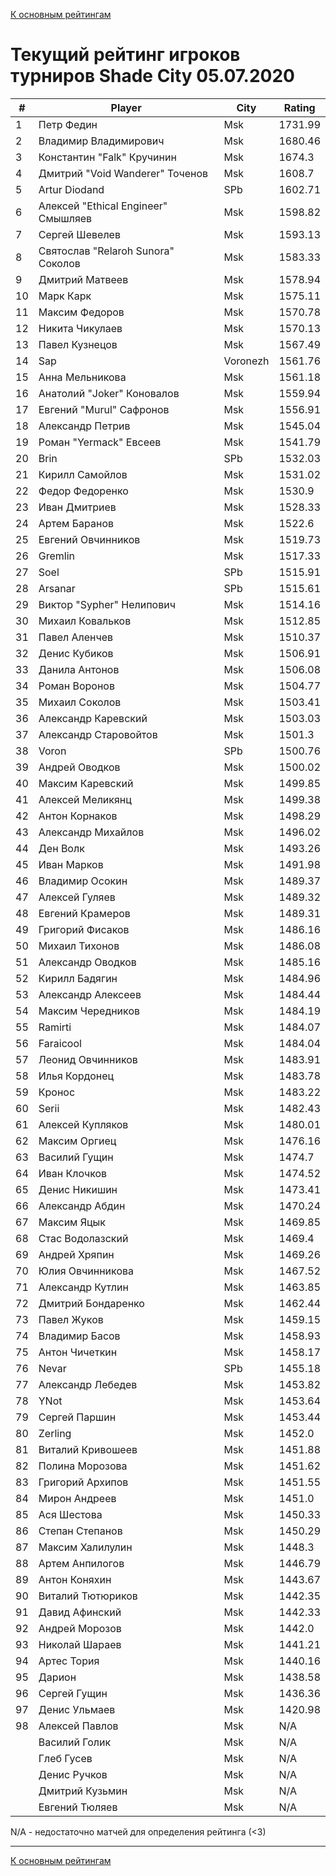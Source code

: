 [К основным рейтингам](https://pee-kay.github.io/russian-wu-rating)
# Текущий рейтинг игроков турниров Shade City 05.07.2020 #

| # |Player                             |City      |Rating  |
|---|-----------------------------------|----------|--------|
|  1|Петр Федин                         |Msk       |1731.99 |
|  2|Владимир Владимирович              |Msk       |1680.46 |
|  3|Константин "Falk" Кручинин         |Msk       |1674.3  |
|  4|Дмитрий "Void Wanderer" Точенов    |Msk       |1608.7  |
|  5|Artur Diodand                      |SPb       |1602.71 |
|  6|Алексей "Ethical Engineer" Смышляев|Msk       |1598.82 |
|  7|Сергей Шевелев                     |Msk       |1593.13 |
|  8|Святослав "Relaroh Sunora" Соколов |Msk       |1583.33 |
|  9|Дмитрий Матвеев                    |Msk       |1578.94 |
| 10|Марк Карк                          |Msk       |1575.11 |
| 11|Максим Федоров                     |Msk       |1570.78 |
| 12|Никита Чикулаев                    |Msk       |1570.13 |
| 13|Павел Кузнецов                     |Msk       |1567.49 |
| 14|Sap                                |Voronezh  |1561.76 |
| 15|Анна Мельникова                    |Msk       |1561.18 |
| 16|Анатолий "Joker" Коновалов         |Msk       |1559.94 |
| 17|Евгений "Murul" Сафронов           |Msk       |1556.91 |
| 18|Александр Петрив                   |Msk       |1545.04 |
| 19|Роман "Yermack" Евсеев             |Msk       |1541.79 |
| 20|Brin                               |SPb       |1532.03 |
| 21|Кирилл Самойлов                    |Msk       |1531.02 |
| 22|Федор Федоренко                    |Msk       |1530.9  |
| 23|Иван Дмитриев                      |Msk       |1528.33 |
| 24|Артем Баранов                      |Msk       |1522.6  |
| 25|Евгений Овчинников                 |Msk       |1519.73 |
| 26|Gremlin                            |Msk       |1517.33 |
| 27|Soel                               |SPb       |1515.91 |
| 28|Arsanar                            |SPb       |1515.61 |
| 29|Виктор "Sypher" Нелипович          |Msk       |1514.16 |
| 30|Михаил Ковальков                   |Msk       |1512.85 |
| 31|Павел Аленчев                      |Msk       |1510.37 |
| 32|Денис Кубиков                      |Msk       |1506.91 |
| 33|Данила Антонов                     |Msk       |1506.08 |
| 34|Роман Воронов                      |Msk       |1504.77 |
| 35|Михаил Соколов                     |Msk       |1503.41 |
| 36|Александр Каревский                |Msk       |1503.03 |
| 37|Александр Старовойтов              |Msk       |1501.3  |
| 38|Voron                              |SPb       |1500.76 |
| 39|Андрей Оводков                     |Msk       |1500.02 |
| 40|Максим Каревский                   |Msk       |1499.85 |
| 41|Алексей Меликянц                   |Msk       |1499.38 |
| 42|Антон Корнаков                     |Msk       |1498.29 |
| 43|Александр Михайлов                 |Msk       |1496.02 |
| 44|Ден Волк                           |Msk       |1493.26 |
| 45|Иван Марков                        |Msk       |1491.98 |
| 46|Владимир Осокин                    |Msk       |1489.37 |
| 47|Алексей Гуляев                     |Msk       |1489.32 |
| 48|Евгений Крамеров                   |Msk       |1489.31 |
| 49|Григорий Фисаков                   |Msk       |1486.16 |
| 50|Михаил Тихонов                     |Msk       |1486.08 |
| 51|Александр Оводков                  |Msk       |1485.16 |
| 52|Кирилл Бадягин                     |Msk       |1484.96 |
| 53|Александр Алексеев                 |Msk       |1484.44 |
| 54|Максим Чередников                  |Msk       |1484.19 |
| 55|Ramirti                            |Msk       |1484.07 |
| 56|Faraicool                          |Msk       |1484.04 |
| 57|Леонид Овчинников                  |Msk       |1483.91 |
| 58|Илья Кордонец                      |Msk       |1483.78 |
| 59|Кронос                             |Msk       |1483.22 |
| 60|Serii                              |Msk       |1482.43 |
| 61|Алексей Купляков                   |Msk       |1480.01 |
| 62|Максим Оргиец                      |Msk       |1476.16 |
| 63|Василий Гущин                      |Msk       |1474.7  |
| 64|Иван Клочков                       |Msk       |1474.52 |
| 65|Денис Никишин                      |Msk       |1473.41 |
| 66|Александр Абдин                    |Msk       |1470.24 |
| 67|Максим Яцык                        |Msk       |1469.85 |
| 68|Стас Водолазский                   |Msk       |1469.4  |
| 69|Андрей Хряпин                      |Msk       |1469.26 |
| 70|Юлия Овчинникова                   |Msk       |1467.52 |
| 71|Александр Кутлин                   |Msk       |1463.85 |
| 72|Дмитрий Бондаренко                 |Msk       |1462.44 |
| 73|Павел Жуков                        |Msk       |1459.15 |
| 74|Владимир Басов                     |Msk       |1458.93 |
| 75|Антон Чичеткин                     |Msk       |1458.17 |
| 76|Nevar                              |SPb       |1455.18 |
| 77|Александр Лебедев                  |Msk       |1453.82 |
| 78|YNot                               |Msk       |1453.64 |
| 79|Сергей Паршин                      |Msk       |1453.44 |
| 80|Zerling                            |Msk       |1452.0  |
| 81|Виталий Кривошеев                  |Msk       |1451.88 |
| 82|Полина Морозова                    |Msk       |1451.62 |
| 83|Григорий Архипов                   |Msk       |1451.55 |
| 84|Мирон Андреев                      |Msk       |1451.0  |
| 85|Ася Шестова                        |Msk       |1450.33 |
| 86|Степан Степанов                    |Msk       |1450.29 |
| 87|Максим Халилулин                   |Msk       |1448.3  |
| 88|Артем Анпилогов                    |Msk       |1446.79 |
| 89|Антон Коняхин                      |Msk       |1443.67 |
| 90|Виталий Тютюриков                  |Msk       |1442.35 |
| 91|Давид Афинский                     |Msk       |1442.33 |
| 92|Андрей Морозов                     |Msk       |1442.0  |
| 93|Николай Шараев                     |Msk       |1441.21 |
| 94|Артес Тория                        |Msk       |1440.16 |
| 95|Дарион                             |Msk       |1438.58 |
| 96|Сергей Гущин                       |Msk       |1436.36 |
| 97|Денис Ульмаев                      |Msk       |1420.98 |
| 98|Алексей Павлов                     |Msk       |   N/A  |
|   |Василий Голик                      |Msk       |   N/A  |
|   |Глеб Гусев                         |Msk       |   N/A  |
|   |Денис Ручков                       |Msk       |   N/A  |
|   |Дмитрий Кузьмин                    |Msk       |   N/A  |
|   |Евгений Тюляев                     |Msk       |   N/A  |

N/A - недостаточно матчей для определения рейтинга (<3)

---

[К основным рейтингам](https://pee-kay.github.io/russian-wu-rating)
